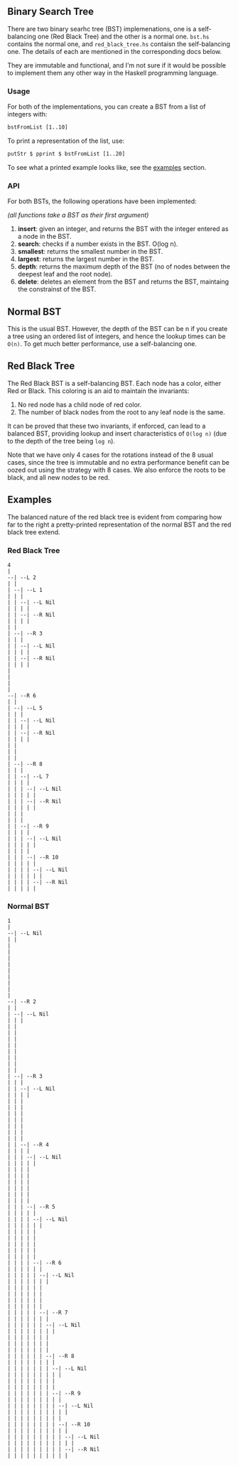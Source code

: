 ## Binary Search Tree
There are two binary searhc tree (BST) implemenations, one is a self-balancing one (Red Black Tree) and the other is a normal one.
`bst.hs` contains the normal one, and `red_black_tree.hs` contaisn the self-balancing one. The details of each are mentioned in the corresponding docs below.

They are immutable and functional, and I'm not sure if it would be possible to implement them any other way in the Haskell programming language.

### Usage
For both of the implementations, you can create a BST from a list of integers with:

```lhs
bstFromList [1..10]
```

To print a representation of the list, use:
```lhs
putStr $ pprint $ bstFromList [1..20]
```

To see what a printed example looks like, see the [examples](#examples) section.

### API

For both BSTs, the following operations have been implemented:

*(all functions take a BST as their first argument)*
1. **insert**: given an integer, and returns the BST with the integer entered as a node in the BST.
2. **search**: checks if a number exists in the BST. O(log n).
3. **smallest**: returns the smallest number in the BST.
4. **largest**: returns the largest number in the BST.
5. **depth**: returns the maximum depth of the BST (no of nodes between the deepest leaf and the root node).
6. **delete**: deletes an element from the BST and returns the BST, maintaing the constrainst of the BST.

## Normal BST
This is the usual BST. However, the depth of the BST can be n if you create a tree using an ordered list of integers, and hence the lookup times can be `O(n)`. To get much better performance, use a self-balancing one.

## Red Black Tree
The Red Black BST is a self-balancing BST. Each node has a color, either Red or Black. This coloring is an aid to maintain the invariants:
1. No red node has a child node of red color.
2. The number of black nodes from the root to any leaf node is the same.

It can be proved that these two invariants, if enforced, can lead to a balanced BST, providing lookup and insert characteristics of `O(log n)` (due to the depth of the tree being `log n`).

Note that we have only 4 cases for the rotations instead of the 8 usual cases, since the tree is immutable and no extra performance benefit can be oozed out using the strategy with 8 cases. We also enforce the roots to be black, and all new nodes to be red.


## Examples

The balanced nature of the red black tree is evident from comparing how far to the right a pretty-printed representation of the normal BST and the red black tree extend.
### Red Black Tree

```
4
|
--| --L 2
| |
| --| --L 1
| | |
| | --| --L Nil
| | | |
| | --| --R Nil
| | | |
| |
| --| --R 3
| | |
| | --| --L Nil
| | | |
| | --| --R Nil
| | | |
|
|
|
|
--| --R 6
| |
| --| --L 5
| | |
| | --| --L Nil
| | | |
| | --| --R Nil
| | | |
| |
| |
| |
| --| --R 8
| | |
| | --| --L 7
| | | |
| | | --| --L Nil
| | | | |
| | | --| --R Nil
| | | | |
| | |
| | |
| | --| --R 9
| | | |
| | | --| --L Nil
| | | | |
| | | |
| | | --| --R 10
| | | | |
| | | | --| --L Nil
| | | | | |
| | | | --| --R Nil
| | | | |
```
### Normal BST

```
1
|
--| --L Nil
| |
|
|
|
|
|
|
|
|
|
--| --R 2
| |
| --| --L Nil
| | |
| |
| |
| |
| |
| |
| |
| |
| |
| --| --R 3
| | |
| | --| --L Nil
| | | |
| | |
| | |
| | |
| | |
| | |
| | |
| | |
| | --| --R 4
| | | |
| | | --| --L Nil
| | | | |
| | | |
| | | |
| | | |
| | | |
| | | |
| | | |
| | | --| --R 5
| | | | |
| | | | --| --L Nil
| | | | | |
| | | | |
| | | | |
| | | | |
| | | | |
| | | | |
| | | | --| --R 6
| | | | | |
| | | | | --| --L Nil
| | | | | | |
| | | | | |
| | | | | |
| | | | | |
| | | | | |
| | | | | --| --R 7
| | | | | | |
| | | | | | --| --L Nil
| | | | | | | |
| | | | | | |
| | | | | | |
| | | | | | |
| | | | | | --| --R 8
| | | | | | | |
| | | | | | | --| --L Nil
| | | | | | | | |
| | | | | | | |
| | | | | | | |
| | | | | | | --| --R 9
| | | | | | | | |
| | | | | | | | --| --L Nil
| | | | | | | | | |
| | | | | | | | |
| | | | | | | | --| --R 10
| | | | | | | | | |
| | | | | | | | | --| --L Nil
| | | | | | | | | | |
| | | | | | | | | --| --R Nil
| | | | | | | | | |
```
